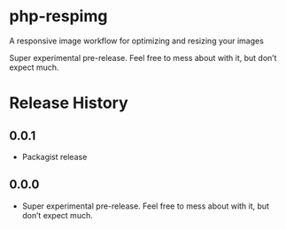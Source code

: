 # php-respimg

A responsive image workflow for optimizing and resizing your images

Super experimental pre-release. Feel free to mess about with it, but don’t expect much.

# Release History

## 0.0.1

* Packagist release

## 0.0.0

* Super experimental pre-release. Feel free to mess about with it, but don’t expect much.